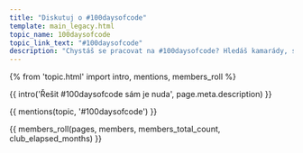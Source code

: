 ```yaml
---
title: "Diskutuj o #100daysofcode"
template: main_legacy.html
topic_name: 100daysofcode
topic_link_text: "#100daysofcode"
description: "Chystáš se pracovat na #100daysofcode? Hledáš kamarády, se kterými se budeš hecovat a kterým se můžeš pochlubit svým řešením? Chceš jednotlivé výtvory probrat s někým zkušenějším?"
---
```

{% from 'topic.html' import intro, mentions, members_roll %}

{{ intro('Řešit #100daysofcode sám je nuda', page.meta.description) }}

{{ mentions(topic, '#100daysofcode') }}

{{ members_roll(pages, members, members_total_count, club_elapsed_months) }}
